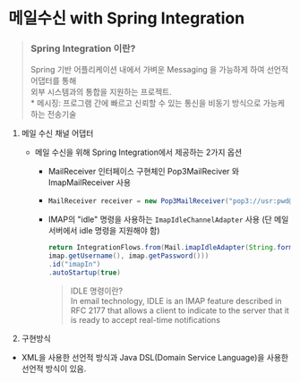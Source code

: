 # 메일수신 with Spring Integration

> ### Spring Integration 이란?
>
> Spring 기반 어플리케이션 내에서 가벼운 Messaging 을 가능하게 하여 선언적 어댑터를 통해  
> 외부 시스템과의 통합을 지원하는 프로젝트.  
> \* 메시징: 프로그램 간에 빠르고 신뢰할 수 있는 통신을 비동기 방식으로 가능케 하는 전송기술

1. 메일 수신 채널 어댑터

   * 메일 수신을 위해 Spring Integration에서 제공하는 2가지 옵션

     * MailReceiver 인터페이스 구현체인 Pop3MailReciver 와 ImapMailReceiver 사용

     * ```java
       MailReceiver receiver = new Pop3MailReceiver("pop3://usr:pwd@localhost/INBOX");
       ```
     * IMAP의 "idle" 명령을 사용하는  `ImapIdleChannelAdapter` 사용 \(단 메일서버에서 idle 명령을 지원해야 함\)
       ```java
       return IntegrationFlows.from(Mail.imapIdleAdapter(String.format("imaps://%s:%s@imap.gmail.com/INBOX",
       imap.getUsername(), imap.getPassword()))
       .id("imapIn")
       .autoStartup(true)
       ```

       > IDLE 명령이란?  
       > In email technology, IDLE is an IMAP feature described in RFC 2177 that allows a client to indicate to the server that it is ready to accept real-time notifications

2. 구현방식
  * XML을 사용한 선언적 방식과 Java DSL(Domain Service Language)을 사용한 선언적 방식이 있음.





